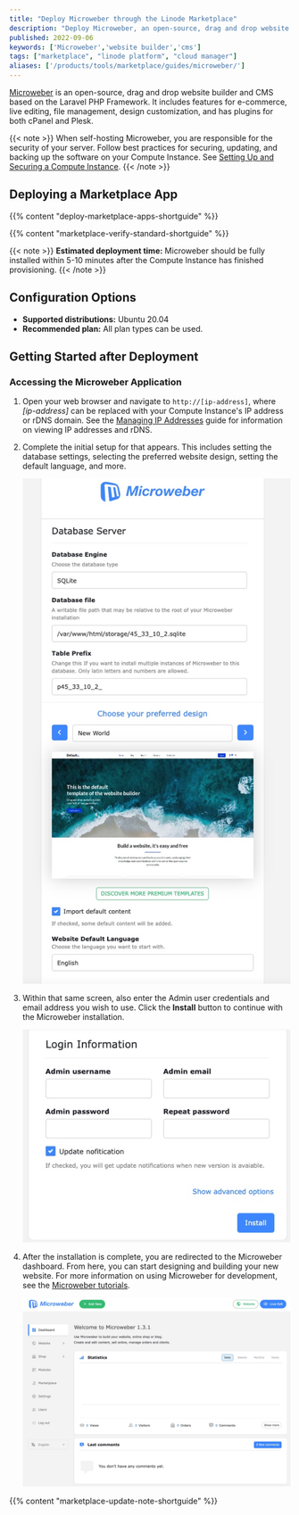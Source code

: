 ```yaml
---
title: "Deploy Microweber through the Linode Marketplace"
description: "Deploy Microweber, an open-source, drag and drop website builder and CMS on a Linode Compute Instance."
published: 2022-09-06
keywords: ['Microweber','website builder','cms']
tags: ["marketplace", "linode platform", "cloud manager"]
aliases: ['/products/tools/marketplace/guides/microweber/']
---
```


[Microweber](https://microweber.org/) is an open-source, drag and drop website builder and CMS based on the Laravel PHP Framework. It includes features for e-commerce, live editing, file management, design customization, and has plugins for both cPanel and Plesk.

{{< note >}}
When self-hosting Microweber, you are responsible for the security of your server. Follow best practices for securing, updating, and backing up the software on your Compute Instance. See [Setting Up and Securing a Compute Instance](/docs/products/compute/compute-instances/guides/set-up-and-secure/).
{{< /note >}}

## Deploying a Marketplace App

{{% content "deploy-marketplace-apps-shortguide" %}}

{{% content "marketplace-verify-standard-shortguide" %}}

{{< note >}}
**Estimated deployment time:** Microweber should be fully installed within 5-10 minutes after the Compute Instance has finished provisioning.
{{< /note >}}

## Configuration Options

- **Supported distributions:** Ubuntu 20.04
- **Recommended plan:** All plan types can be used.

## Getting Started after Deployment

### Accessing the Microweber Application

1. Open your web browser and navigate to `http://[ip-address]`, where *[ip-address]* can be replaced with your Compute Instance's IP address or rDNS domain. See the [Managing IP Addresses](/docs/products/compute/compute-instances/guides/manage-ip-addresses/) guide for information on viewing IP addresses and rDNS.

1. Complete the initial setup for that appears. This includes setting the database settings, selecting the preferred website design, setting the default language, and more.

    ![Screenshot of the Microweber installation GUI](Microweber-install.jpg)

1. Within that same screen, also enter the Admin user credentials and email address you wish to use. Click the **Install** button to continue with the Microweber installation.

    ![Screenshot of the Microweber admin credentials](Microweber-admin.jpg)

1. After the installation is complete, you are redirected to the Microweber dashboard. From here, you can start designing and building your new website. For more information on using Microweber for development, see the [Microweber tutorials](https://microweber.org/academy#322001230).

    ![Screenshot of the Microweber dashboard](Microweber-dashboard.jpg)

{{% content "marketplace-update-note-shortguide" %}}